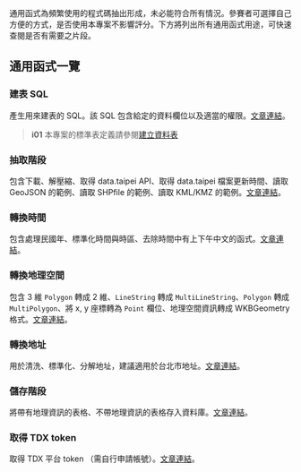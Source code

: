 

通用函式為頻繁使用的程式碼抽出形成，未必能符合所有情況。參賽者可選擇自己方便的方式，是否使用本專案不影響評分。下方將列出所有通用函式用途，可快速查閱是否有需要之片段。

## 通用函式一覽

### 建表 SQL

產生用來建表的 SQL。該 SQL 包含給定的資料欄位以及適當的權限。[文章連結](/data-end/utils-generate-sql)。

> **i01**
> 本專案的標準表定義請參閱[建立資料表](/data-end/dag-table)

### 抽取階段

包含下載、解壓縮、取得 data.taipei API、取得 data.taipei 檔案更新時間、讀取 GeoJSON 的範例、讀取 SHPfile 的範例、讀取 KML/KMZ 的範例。[文章連結](/data-end/utils-extract)。

### 轉換時間

包含處理民國年、標準化時間與時區、去除時間中有上下午中文的函式。[文章連結](/data-end/utils-transform-time)。

### 轉換地理空間

包含 3 維 `Polygon` 轉成 2 維、`LineString` 轉成 `MultiLineString`、`Polygon` 轉成 `MultiPolygon`、將 x, y 座標轉為 `Point` 欄位、地理空間資訊轉成 WKBGeometry 格式。[文章連結](/data-end/utils-transform-geometry)。

### 轉換地址

用於清洗、標準化、分解地址，建議適用於台北市地址。[文章連結](/data-end/utils-transform-address)。

### 儲存階段

將帶有地理資訊的表格、不帶地理資訊的表格存入資料庫。[文章連結](/data-end/utils-load)。

### 取得 TDX token

取得 TDX 平台 token （需自行申請帳號）。[文章連結](/data-end/utils-tdx)。
